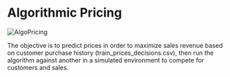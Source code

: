 # Algorithmic Pricing
![AlgoPricing](https://user-images.githubusercontent.com/89981980/148709075-a5c9df42-f23f-43dd-8dbe-3f12ed1030c8.gif)

The objective is to predict prices in order to maximize sales revenue based on customer purchase history (train_prices_decisions.csv), then run the algorithm against another in a simulated environment to compete for customers and sales.
